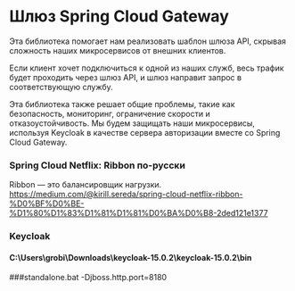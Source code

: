 # Шлюз Spring Cloud Gateway
Эта библиотека помогает нам реализовать шаблон шлюза API, скрывая сложность наших микросервисов от внешних клиентов.

Если клиент хочет подключиться к одной из наших служб, весь трафик будет проходить через шлюз API, и шлюз направит запрос в соответствующую службу.

Эта библиотека также решает общие проблемы, такие как безопасность, мониторинг, ограничение скорости и отказоустойчивость. Мы будем защищать наши микросервисы, используя Keycloak в качестве сервера авторизации вместе со Spring Cloud Gateway.

### Spring Cloud Netflix: Ribbon по-русски
Ribbon — это балансировщик нагрузки.
https://medium.com/@kirill.sereda/spring-cloud-netflix-ribbon-%D0%BF%D0%BE-%D1%80%D1%83%D1%81%D1%81%D0%BA%D0%B8-2ded121e1377


### Keycloak
#### C:\Users\grobi\Downloads\keycloak-15.0.2\keycloak-15.0.2\bin
###standalone.bat -Djboss.http.port=8180
